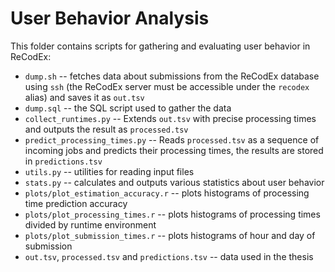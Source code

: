 # User Behavior Analysis

This folder contains scripts for gathering and evaluating user behavior in 
ReCodEx:

- `dump.sh` -- fetches data about submissions from the ReCodEx database using 
  `ssh` (the ReCodEx server must be accessible under the `recodex` alias) and 
  saves it as `out.tsv`
- `dump.sql` -- the SQL script used to gather the data
- `collect_runtimes.py` -- Extends `out.tsv` with precise processing times and 
  outputs the result as `processed.tsv`
- `predict_processing_times.py` -- Reads `processed.tsv` as a sequence of 
  incoming jobs and predicts their processing times, the results are stored in 
  `predictions.tsv`
- `utils.py` -- utilities for reading input files
- `stats.py` -- calculates and outputs various statistics about user behavior
- `plots/plot_estimation_accuracy.r` -- plots histograms of processing time 
  prediction accuracy
- `plots/plot_processing_times.r` -- plots histograms of processing times 
  divided by runtime environment
- `plots/plot_submission_times.r` -- plots histograms of hour and day of 
  submission
- `out.tsv`, `processed.tsv` and `predictions.tsv` -- data used in the thesis
